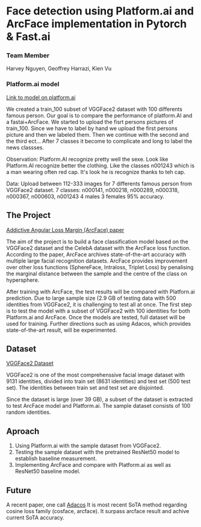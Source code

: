 # Face detection using Platform.ai and ArcFace implementation in Pytorch & Fast.ai

### Team Member
Harvey Nguyen, Geoffrey Harrazi, Kien Vu

### Platform.ai model
[Link to model on platform.ai](https://platform.ai/app/imageTraining/projects/ahJzfnBsYXRmb3JtLWFpLXByb2RyUwsSBFVzZXIiHE5XSmc0dE1obnZQdnFKUlk1eGoyNmNVUFI1SjIMCxIHUHJvamVjdCIgMTIzYTMwZWFkMzdhNDE2ZWI0N2ZkOGM2YmY0MTNhMDIM
) 

We created a train_100 subset of VGGFace2 dataset with 100 differents famous person.
Our goal is to compare the performance of platform.AI and a fastai+ArcFace.
We started to upload the fisrt persons pictures of train_100.
Since we have to label by hand we upload the first persons picture and then we labeled them.
Then we continue with the second and the third ect...
After 7 classes it become to complicate and long to label the news classses.

Observation:
Platform.AI recognize pretty well the sexe.
Look like Platform.AI recognize better the clothing.
Like the classes n001243 which is a man wearing often red cap. It's look he is recognize thanks to teh cap.

Data:
Upload between 112-333 images for 7 differents famous person from VGGFace2 dataset.
7 classes: n000141, n000218, n000289, n000318, n000367, n000603, n001243
4 males
3 females
95% accuracy.

## The Project

[Addictive Angular Loss Margin (ArcFace) paper](https://arxiv.org/abs/1801.07698)

The aim of the project is to build a face classification model based on the VGGFace2 dataset and the CelebA dataset with the ArcFace loss function. According to the paper, ArcFace archives state-of-the-art accuracy with multiple large facial recognition datasets. ArcFace provides improvement over other loss functions (SphereFace, Intraloss, Triplet Loss) by penalising the marginal distance between the sample and the centre of the class on hypersphere.

After training with ArcFace, the test results will be compared with Platforn.ai prediction. Due to large sample size (2.9 GB of testing data with 500 identities from VGGFace2, it is challenging to test all at once. The first step is to test the model with a subset of VGGFace2 with 100 identities for both Platform.ai and ArcFace. Once the models are tested, full dataset will be used for training. Further directions such as using Adacos, which provides state-of-the-art result, will be experimented.

## Dataset

[VGGFace2 Dataset](http://www.robots.ox.ac.uk/~vgg/data/vgg_face2/index.html#about)

VGGFace2 is one of the most comprehenssive facial image dataset with 9131 identities, divided into train set (8631 identities) and test set (500 test set). The identities between train set and test set are disjointed.

Since the dataset is large (over 39 GB), a subset of the dataset is extracted to test ArcFace model and Platform.ai. The sample dataset consists of 100 random identities.

## Aproach

1.  Using Platform.ai with the sample dataset from VGGFace2.
2.  Testing the sample dataset with the pretrained ResNet50 model to establish baseline measurement.
3.  Implementing ArcFace and compare with Platform.ai as well as ResNet50 baseline model.

## Future
A recent paper, one call [Adacos](https://arxiv.org/abs/1905.00292)
It is most recent SoTA method regarding cosine loss family (cosface, arcface).
It surpass arcface result and achive current SoTA accuracy. 